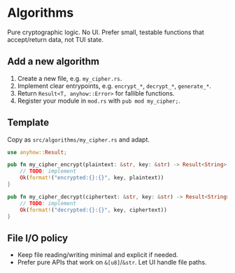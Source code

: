 # Algorithms

Pure cryptographic logic. No UI. Prefer small, testable functions that accept/return data, not TUI state.

## Add a new algorithm
1. Create a new file, e.g. `my_cipher.rs`.
2. Implement clear entrypoints, e.g. `encrypt_*`, `decrypt_*`, `generate_*`.
3. Return `Result<T, anyhow::Error>` for fallible functions.
4. Register your module in `mod.rs` with `pub mod my_cipher;`.

## Template
Copy as `src/algorithms/my_cipher.rs` and adapt.

```rust
use anyhow::Result;

pub fn my_cipher_encrypt(plaintext: &str, key: &str) -> Result<String> {
    // TODO: implement
    Ok(format!("encrypted:{}:{}", key, plaintext))
}

pub fn my_cipher_decrypt(ciphertext: &str, key: &str) -> Result<String> {
    // TODO: implement
    Ok(format!("decrypted:{}:{}", key, ciphertext))
}
```

## File I/O policy
- Keep file reading/writing minimal and explicit if needed.
- Prefer pure APIs that work on `&[u8]`/`&str`. Let UI handle file paths.
